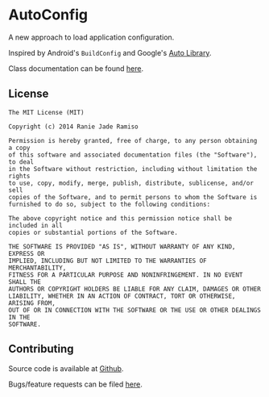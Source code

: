 # AutoConfig
A new approach to load application configuration.

Inspired by Android's `BuildConfig` and Google's [Auto Library](https://github.com/google/auto).

Class documentation can be found [here](javadoc).

## License
```
The MIT License (MIT)

Copyright (c) 2014 Ranie Jade Ramiso

Permission is hereby granted, free of charge, to any person obtaining a copy
of this software and associated documentation files (the "Software"), to deal
in the Software without restriction, including without limitation the rights
to use, copy, modify, merge, publish, distribute, sublicense, and/or sell
copies of the Software, and to permit persons to whom the Software is
furnished to do so, subject to the following conditions:

The above copyright notice and this permission notice shall be included in all
copies or substantial portions of the Software.

THE SOFTWARE IS PROVIDED "AS IS", WITHOUT WARRANTY OF ANY KIND, EXPRESS OR
IMPLIED, INCLUDING BUT NOT LIMITED TO THE WARRANTIES OF MERCHANTABILITY,
FITNESS FOR A PARTICULAR PURPOSE AND NONINFRINGEMENT. IN NO EVENT SHALL THE
AUTHORS OR COPYRIGHT HOLDERS BE LIABLE FOR ANY CLAIM, DAMAGES OR OTHER
LIABILITY, WHETHER IN AN ACTION OF CONTRACT, TORT OR OTHERWISE, ARISING FROM,
OUT OF OR IN CONNECTION WITH THE SOFTWARE OR THE USE OR OTHER DEALINGS IN THE
SOFTWARE.
```


## Contributing
Source code is available at [Github](https://github.com/raniejade/autoconfig).

Bugs/feature requests can be filed [here](https://github.com/raniejade/autoconfig/issues).


